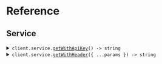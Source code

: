 # Reference

## Service

<details><summary><code>client.service.<a href="/src/api/resources/service/client/Client.ts">getWithApiKey</a>() -> string</code></summary>
<dl>
<dd>

#### 📝 Description

<dl>
<dd>

<dl>
<dd>

GET request with custom api key

</dd>
</dl>
</dd>
</dl>

#### 🔌 Usage

<dl>
<dd>

<dl>
<dd>

```typescript
await client.service.getWithApiKey();
```

</dd>
</dl>
</dd>
</dl>

#### ⚙️ Parameters

<dl>
<dd>

<dl>
<dd>

**requestOptions:** `Service.RequestOptions`

</dd>
</dl>
</dd>
</dl>

</dd>
</dl>
</details>

<details><summary><code>client.service.<a href="/src/api/resources/service/client/Client.ts">getWithHeader</a>({ ...params }) -> string</code></summary>
<dl>
<dd>

#### 📝 Description

<dl>
<dd>

<dl>
<dd>

GET request with custom api key

</dd>
</dl>
</dd>
</dl>

#### 🔌 Usage

<dl>
<dd>

<dl>
<dd>

```typescript
await client.service.getWithHeader({
    xEndpointHeader: "X-Endpoint-Header",
});
```

</dd>
</dl>
</dd>
</dl>

#### ⚙️ Parameters

<dl>
<dd>

<dl>
<dd>

**request:** `SeedAuthEnvironmentVariables.HeaderAuthRequest`

</dd>
</dl>

<dl>
<dd>

**requestOptions:** `Service.RequestOptions`

</dd>
</dl>
</dd>
</dl>

</dd>
</dl>
</details>
